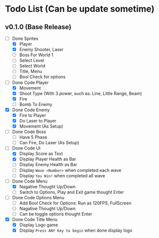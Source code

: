 # Todo List (Can be update sometime)
## v0.1.0 (Base Release)
- [ ] Done Sprites
    - [X] Player
    - [X] Enemy Shooter, Laser
    - [ ] Boss For World 1
    - [ ] Select Level
    - [ ] Select World
    - [ ] Title, Menu
    - [ ] Bool Check for options
- [ ] Done Code Player
    - [X] Movement
    - [X] Shoot Type (With 3 power, such as: Line, Little Range, Beam)
    - [X] Fire
    - [ ] Bomb To Enemy
- [X] Done Code Enemy
    - [X] Fire to Player
    - [X] Do Laser to Player
    - [X] Movement (As Setup)
- [ ] Done Code Boss
    - [ ] Have 5 Phase
    - [ ] Can Fire, Do Laser (As Setup)
- [ ] Done Code UI
    - [X] Display Score as Text
    - [X] Display Player Health as Bar
    - [ ] Display Enemy Health as Bar
    - [ ] Display `Wave <Number>` when completed each wave
    - [ ] Display `You Win!` when completed all wave
- [ ] Done Code Menu
    - [X] Nagative Thought Up/Down
    - [ ] Switch to Options, Play and Exit game thought Enter
- [ ] Done Code Options Menu
    - [ ] Add Bool Check for Options: Run as 120FPS, FullScreen
    - [ ] Nagative Thought Up/Down
    - [ ] Can be toggle options thought Enter
- [X] Done Code Title Menu
    - [X] Display Logo game
    - [X] Display `Press ANY Key to begin` when done display logo
